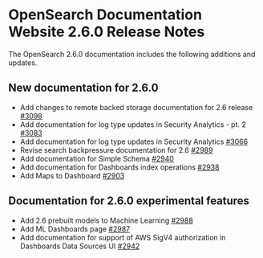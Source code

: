 # OpenSearch Documentation Website 2.6.0 Release Notes

The OpenSearch 2.6.0 documentation includes the following additions and updates.

## New documentation for 2.6.0

- Add changes to remote backed storage documentation for 2.6 release [#3098](https://github.com/opensearch-project/documentation-website/pull/3098)
- Add documentation for log type updates in Security Analytics - pt. 2 [#3083](https://github.com/opensearch-project/documentation-website/pull/3083)
- Add documentation for log type updates in Security Analytics [#3066](https://github.com/opensearch-project/documentation-website/pull/3066)
- Revise search backpressure documentation for 2.6 [#2989](https://github.com/opensearch-project/documentation-website/pull/2989)
- Add documentation for Simple Schema [#2940](https://github.com/opensearch-project/documentation-website/pull/2940)
- Add documentation for Dashboards index operations [#2938](https://github.com/opensearch-project/documentation-website/pull/2938)
- Add Maps to Dashboard [#2903](https://github.com/opensearch-project/documentation-website/pull/2903)

## Documentation for 2.6.0 experimental features

- Add 2.6 prebuilt models to Machine Learning [#2988](https://github.com/opensearch-project/documentation-website/pull/2988)
- Add ML Dashboards page [#2987](https://github.com/opensearch-project/documentation-website/pull/2987)
- Add documentation for support of AWS SigV4 authorization in Dashboards Data Sources UI [#2942](https://github.com/opensearch-project/documentation-website/pull/2942)
